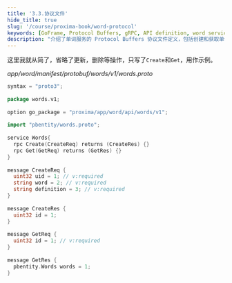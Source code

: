 ```yaml
---
title: '3.3.协议文件'
hide_title: true
slug: '/course/proxima-book/word-protocol'
keywords: [GoFrame, Protocol Buffers, gRPC, API definition, word service protocol, microservices communication]
description: "介绍了单词服务的 Protocol Buffers 协议文件定义，包括创建和获取单词等接口的协议设计和实现。"
---
```


这里我就从简了，省略了更新，删除等操作，只写了`Create`和`Get`，用作示例。

*app/word/manifest/protobuf/words/v1/words.proto*
```go
syntax = "proto3";  
  
package words.v1;  
  
option go_package = "proxima/app/word/api/words/v1";  
  
import "pbentity/words.proto";  
  
service Words{  
  rpc Create(CreateReq) returns (CreateRes) {}  
  rpc Get(GetReq) returns (GetRes) {}  
}  
  
message CreateReq {  
  uint32 uid = 1; // v:required  
  string word = 2; // v:required  
  string definition = 3; // v:required  
}  
  
message CreateRes {  
  uint32 id = 1;  
}  
  
message GetReq {  
  uint32 id = 1; // v:required  
}  
  
message GetRes {  
  pbentity.Words words = 1;  
}
